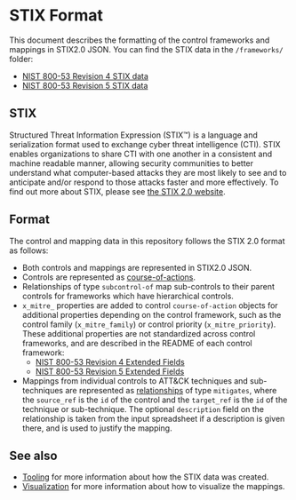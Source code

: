 # STIX Format
This document describes the formatting of the control frameworks and mappings in STIX2.0 JSON. You can find the STIX data in the `/frameworks/` folder:
- [NIST 800-53 Revision 4 STIX data](/frameworks/nist800-53-r4/stix)
- [NIST 800-53 Revision 5 STIX data](/frameworks/nist800-53-r5/stix)

## STIX
Structured Threat Information Expression (STIX&trade;) is a language and serialization format used to exchange cyber threat intelligence (CTI). STIX enables organizations to share CTI with one another in a consistent and machine readable manner, allowing security communities to better understand what computer-based attacks they are most likely to see and to anticipate and/or respond to those attacks faster and more effectively. To find out more about STIX, please see [the STIX 2.0 website](https://oasis-open.github.io/cti-documentation/stix/intro). 

## Format
The control and mapping data in this repository follows the STIX 2.0 format as follows:
- Both controls and mappings are represented in STIX2.0 JSON.
- Controls are represented as [course-of-actions](https://docs.oasis-open.org/cti/stix/v2.0/csprd01/part2-stix-objects/stix-v2.0-csprd01-part2-stix-objects.html#_Toc476230929).
- Relationships of type `subcontrol-of` map sub-controls to their parent controls for frameworks which have hierarchical controls. 
- `x_mitre_` properties are added to control `course-of-action` objects for additional properties depending on the control framework, such as the control family (`x_mitre_family`) or control priority (`x_mitre_priority`). These additional properties are not standardized across control frameworks, and are described in the README of each control framework:
    - [NIST 800-53 Revision 4 Extended Fields](/frameworks/nist800-53-r4#extended-fields)
    - [NIST 800-53 Revision 5 Extended Fields](/frameworks/nist800-53-r5#extended-fields)
- Mappings from individual controls to ATT&CK techniques and sub-techniques are represented as [relationships](https://docs.oasis-open.org/cti/stix/v2.0/csprd01/part2-stix-objects/stix-v2.0-csprd01-part2-stix-objects.html#_Toc476230970) of type `mitigates`, where the `source_ref` is the `id` of the control and the `target_ref` is the `id` of the technique or sub-technique. The optional `description` field on the relationship is taken from the input spreadsheet if a description is given there, and is used to justify the mapping.

## See also
- [Tooling](tooling.md) for more information about how the STIX data was created.
- [Visualization](visualization.md) for more information about how to visualize the mappings.